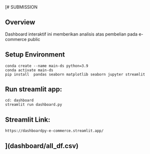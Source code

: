 [# SUBMISSION
## Overview

Dashboard interaktif ini memberikan analisis atas pembelian pada e-commerce public

## Setup Environment
   ```
   conda create --name main-ds python=3.9
   conda activate main-ds
   pip install  pandas seaborn matplotlib seaborn jupyter streamlit 
   ```
   
## Run streamlit app:
   ```
   cd: dashboard
   streamlit run dashboard.py
   ```
## Streamlit Link:
   ```
   https://dashboardpy-e-commerce.streamlit.app/
   ```
## ](dashboard/all_df.csv)
